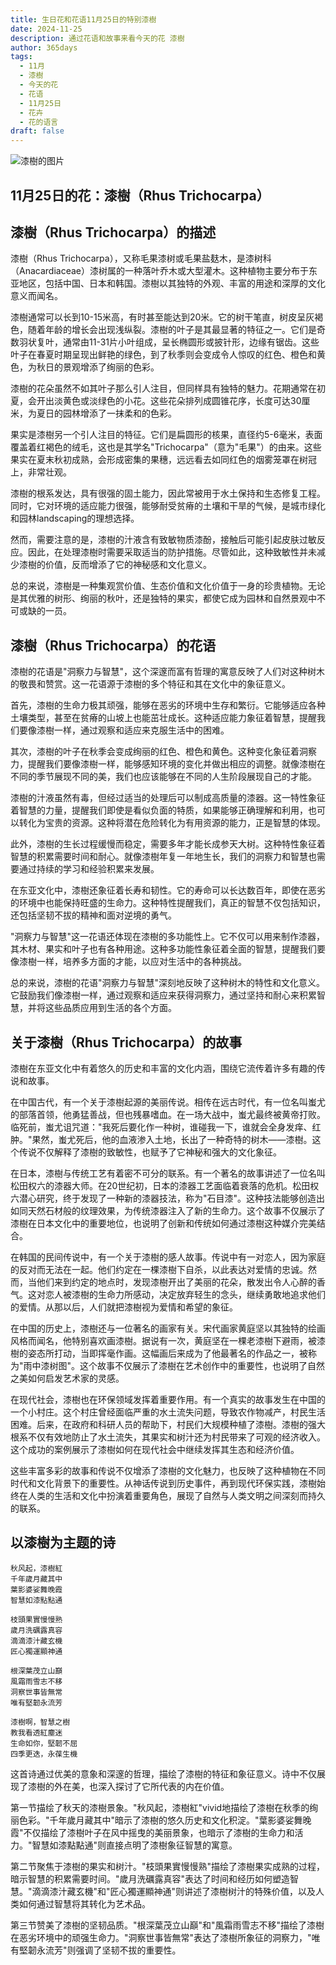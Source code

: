 ```yaml
---
title: 生日花和花语11月25日的特别漆樹
date: 2024-11-25
description: 通过花语和故事来看今天的花 漆樹
author: 365days
tags:
  - 11月
  - 漆樹
  - 今天的花
  - 花语
  - 11月25日
  - 花卉
  - 花的语言
draft: false
---
```


![漆樹的图片](https://cdn.pixabay.com/photo/2021/10/17/17/03/sumac-leaves-6718977_1280.jpg#center)


## 11月25日的花：漆樹（Rhus Trichocarpa）

## 漆樹（Rhus Trichocarpa）的描述

漆樹（Rhus Trichocarpa），又称毛果漆树或毛果盐麸木，是漆树科（Anacardiaceae）漆树属的一种落叶乔木或大型灌木。这种植物主要分布于东亚地区，包括中国、日本和韩国。漆樹以其独特的外观、丰富的用途和深厚的文化意义而闻名。

漆樹通常可以长到10-15米高，有时甚至能达到20米。它的树干笔直，树皮呈灰褐色，随着年龄的增长会出现浅纵裂。漆樹的叶子是其最显著的特征之一。它们是奇数羽状复叶，通常由11-31片小叶组成，呈长椭圆形或披针形，边缘有锯齿。这些叶子在春夏时期呈现出鲜艳的绿色，到了秋季则会变成令人惊叹的红色、橙色和黄色，为秋日的景观增添了绚丽的色彩。

漆樹的花朵虽然不如其叶子那么引人注目，但同样具有独特的魅力。花期通常在初夏，会开出淡黄色或淡绿色的小花。这些花朵排列成圆锥花序，长度可达30厘米，为夏日的园林增添了一抹柔和的色彩。

果实是漆樹另一个引人注目的特征。它们是扁圆形的核果，直径约5-6毫米，表面覆盖着红褐色的绒毛，这也是其学名"Trichocarpa"（意为"毛果"）的由来。这些果实在夏末秋初成熟，会形成密集的果穗，远远看去如同红色的烟雾笼罩在树冠上，非常壮观。

漆樹的根系发达，具有很强的固土能力，因此常被用于水土保持和生态修复工程。同时，它对环境的适应能力很强，能够耐受贫瘠的土壤和干旱的气候，是城市绿化和园林landscaping的理想选择。

然而，需要注意的是，漆樹的汁液含有致敏物质漆酚，接触后可能引起皮肤过敏反应。因此，在处理漆樹时需要采取适当的防护措施。尽管如此，这种致敏性并未减少漆樹的价值，反而增添了它的神秘感和文化意义。

总的来说，漆樹是一种集观赏价值、生态价值和文化价值于一身的珍贵植物。无论是其优雅的树形、绚丽的秋叶，还是独特的果实，都使它成为园林和自然景观中不可或缺的一员。

## 漆樹（Rhus Trichocarpa）的花语

漆樹的花语是"洞察力与智慧"，这个深邃而富有哲理的寓意反映了人们对这种树木的敬畏和赞赏。这一花语源于漆樹的多个特征和其在文化中的象征意义。

首先，漆樹的生命力极其顽强，能够在恶劣的环境中生存和繁衍。它能够适应各种土壤类型，甚至在贫瘠的山坡上也能茁壮成长。这种适应能力象征着智慧，提醒我们要像漆樹一样，通过观察和适应来克服生活中的困难。

其次，漆樹的叶子在秋季会变成绚丽的红色、橙色和黄色。这种变化象征着洞察力，提醒我们要像漆樹一样，能够感知环境的变化并做出相应的调整。就像漆樹在不同的季节展现不同的美，我们也应该能够在不同的人生阶段展现自己的才能。

漆樹的汁液虽然有毒，但经过适当的处理后可以制成高质量的漆器。这一特性象征着智慧的力量，提醒我们即使是看似负面的特质，如果能够正确理解和利用，也可以转化为宝贵的资源。这种将潜在危险转化为有用资源的能力，正是智慧的体现。

此外，漆樹的生长过程缓慢而稳定，需要多年才能长成参天大树。这种特性象征着智慧的积累需要时间和耐心。就像漆樹年复一年地生长，我们的洞察力和智慧也需要通过持续的学习和经验积累来发展。

在东亚文化中，漆樹还象征着长寿和韧性。它的寿命可以长达数百年，即使在恶劣的环境中也能保持旺盛的生命力。这种特性提醒我们，真正的智慧不仅包括知识，还包括坚韧不拔的精神和面对逆境的勇气。

"洞察力与智慧"这一花语还体现在漆樹的多功能性上。它不仅可以用来制作漆器，其木材、果实和叶子也有各种用途。这种多功能性象征着全面的智慧，提醒我们要像漆樹一样，培养多方面的才能，以应对生活中的各种挑战。

总的来说，漆樹的花语"洞察力与智慧"深刻地反映了这种树木的特性和文化意义。它鼓励我们像漆樹一样，通过观察和适应来获得洞察力，通过坚持和耐心来积累智慧，并将这些品质应用到生活的各个方面。

## 关于漆樹（Rhus Trichocarpa）的故事

漆樹在东亚文化中有着悠久的历史和丰富的文化内涵，围绕它流传着许多有趣的传说和故事。

在中国古代，有一个关于漆樹起源的美丽传说。相传在远古时代，有一位名叫蚩尤的部落首领，他勇猛善战，但也残暴嗜血。在一场大战中，蚩尤最终被黄帝打败。临死前，蚩尤诅咒道："我死后要化作一种树，谁碰我一下，谁就会全身发痒、红肿。"果然，蚩尤死后，他的血液渗入土地，长出了一种奇特的树木——漆樹。这个传说不仅解释了漆樹的致敏性，也赋予了它神秘和强大的文化象征。

在日本，漆樹与传统工艺有着密不可分的联系。有一个著名的故事讲述了一位名叫松田权六的漆器大师。在20世纪初，日本的漆器工艺面临着衰落的危机。松田权六潜心研究，终于发现了一种新的漆器技法，称为"石目漆"。这种技法能够创造出如同天然石材般的纹理效果，为传统漆器注入了新的生命力。这个故事不仅展示了漆樹在日本文化中的重要地位，也说明了创新和传统如何通过漆樹这种媒介完美结合。

在韩国的民间传说中，有一个关于漆樹的感人故事。传说中有一对恋人，因为家庭的反对而无法在一起。他们约定在一棵漆樹下自杀，以此表达对爱情的忠诚。然而，当他们来到约定的地点时，发现漆樹开出了美丽的花朵，散发出令人心醉的香气。这对恋人被漆樹的生命力所感动，决定放弃轻生的念头，继续勇敢地追求他们的爱情。从那以后，人们就把漆樹视为爱情和希望的象征。

在中国的历史上，漆樹还与一位著名的画家有关。宋代画家黄庭坚以其独特的绘画风格而闻名，他特别喜欢画漆樹。据说有一次，黄庭坚在一棵老漆樹下避雨，被漆樹的姿态所打动，当即挥毫作画。这幅画后来成为了他最著名的作品之一，被称为"雨中漆树图"。这个故事不仅展示了漆樹在艺术创作中的重要性，也说明了自然之美如何启发艺术家的灵感。

在现代社会，漆樹也在环保领域发挥着重要作用。有一个真实的故事发生在中国的一个小村庄。这个村庄曾经面临严重的水土流失问题，导致农作物减产，村民生活困难。后来，在政府和科研人员的帮助下，村民们大规模种植了漆樹。漆樹的强大根系不仅有效地防止了水土流失，其果实和树汁还为村民带来了可观的经济收入。这个成功的案例展示了漆樹如何在现代社会中继续发挥其生态和经济价值。

这些丰富多彩的故事和传说不仅增添了漆樹的文化魅力，也反映了这种植物在不同时代和文化背景下的重要性。从神话传说到历史事件，再到现代环保实践，漆樹始终在人类的生活和文化中扮演着重要角色，展现了自然与人类文明之间深刻而持久的联系。

## 以漆樹为主题的诗

    秋风起，漆樹紅
    千年歲月藏其中
    葉影婆娑舞晚霞
    智慧如漆點點通

    枝頭果實慢慢熟
    歲月洗礪露真容
    滴滴漆汁藏玄機
    匠心獨運顯神通

    根深葉茂立山巔
    風霜雨雪志不移
    洞察世事皆無常
    唯有堅韌永流芳

    漆樹啊，智慧之樹
    教我看透紅塵迷
    生命如你，堅韌不屈
    四季更迭，永葆生機

这首诗通过优美的意象和深邃的哲理，描绘了漆樹的特征和象征意义。诗中不仅展现了漆樹的外在美，也深入探讨了它所代表的内在价值。

第一节描绘了秋天的漆樹景象。"秋风起，漆樹紅"vivid地描绘了漆樹在秋季的绚丽色彩。"千年歲月藏其中"暗示了漆樹的悠久历史和文化积淀。"葉影婆娑舞晚霞"不仅描绘了漆樹叶子在风中摇曳的美丽景象，也暗示了漆樹的生命力和活力。"智慧如漆點點通"则直接点明了漆樹象征智慧的寓意。

第二节聚焦于漆樹的果实和树汁。"枝頭果實慢慢熟"描绘了漆樹果实成熟的过程，暗示智慧的积累需要时间。"歲月洗礪露真容"表达了时间和经历如何塑造智慧。"滴滴漆汁藏玄機"和"匠心獨運顯神通"则讲述了漆樹树汁的特殊价值，以及人类如何通过智慧将其转化为艺术品。

第三节赞美了漆樹的坚韧品质。"根深葉茂立山巔"和"風霜雨雪志不移"描绘了漆樹在恶劣环境中的顽强生命力。"洞察世事皆無常"表达了漆樹所象征的洞察力，"唯有堅韌永流芳"则强调了坚韧不拔的重要性。